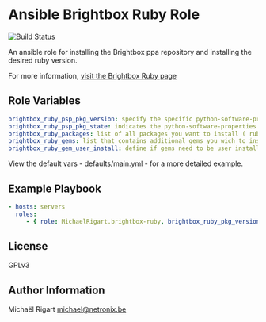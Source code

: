 Ansible Brightbox Ruby Role
===========================
[![Build Status](https://semaphoreci.com/api/v1/projects/a7b651c7-834d-49c7-b68d-39230d6110aa/461776/badge.svg)](https://semaphoreci.com/michaelrigart/ansible-role-brightbox-ruby)

An ansible role for installing the Brightbox ppa repository and installing the desired ruby version.
 
For more information, [visit the Brightbox Ruby page](http://brightbox.com/docs/ruby/ubuntu/)

Role Variables
--------------

```yaml
brightbox_ruby_psp_pkg_version: specify the specific python-software-properties version you wish to install. When specifying a version, the state will be forced to installed. When omitting the variable or leaving it empty it will install the package as specified by the state variable
brightbox_ruby_psp_pkg_state: indicates the python-software-properties package state; Allowed setting: installed, latest
brightbox_ruby_packages: list of all packages you want to install ( ruby2.2, ruby2.2-dev, ... )
brightbox_ruby_gems: list that contains additional gems you wich to install.
brightbox_ruby_gem_user_install: define if gems need to be user installed or not. This default is set to no.
```

View the default vars - defaults/main.yml - for a more detailed example.

Example Playbook
----------------

```yaml
- hosts: servers
  roles:
     - { role: MichaelRigart.brightbox-ruby, brightbox_ruby_pkg_version: ruby2.1, sudo: Yes }
```

License
-------

GPLv3

Author Information
------------------

Michaël Rigart <michael@netronix.be>
